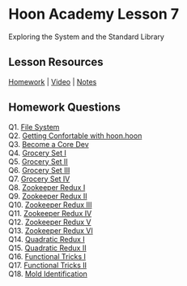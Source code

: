 # Hoon Academy Lesson 7

Exploring the System and the Standard Library

## Lesson Resources

[Homework](https://forms.gle/o5wk4N9Ex9YZvocp7) | [Video](https://youtu.be/0iLxRacABwk) | [Notes](https://github.com/tamlut-modnys/curriculum/blob/main/ha-23-3/ha7/lesson7.md)

## Homework Questions

Q1. [File System](./hw7/q01.hoon)  
Q2. [Getting Confortable with hoon.hoon](./hw7/q02.hoon)  
Q3. [Become a Core Dev](./hw7/q03.hoon)  
Q4. [Grocery Set I](./hw7/q04.hoon)  
Q5. [Grocery Set II](./hw7/q05.hoon)  
Q6. [Grocery Set III](./hw7/q06.hoon)  
Q7. [Grocery Set IV](./hw7/q07.hoon)  
Q8. [Zookeeper Redux I](./hw7/q08.hoon)  
Q9. [Zookeeper Redux II](./hw7/q09.hoon)  
Q10. [Zookeeper Redux III](./hw7/q10.hoon)  
Q11. [Zookeeper Redux IV](./hw7/q11.hoon)  
Q12. [Zookeeper Redux V](./hw7/q12.hoon)  
Q13. [Zookeeper Redux VI](./hw7/q13.hoon)  
Q14. [Quadratic Redux I](./hw7/q14.hoon)  
Q15. [Quadratic Redux II](./hw7/q15.hoon)  
Q16. [Functional Tricks I](./hw7/q16.hoon)  
Q17. [Functional Tricks II](./hw7/q17.hoon)  
Q18. [Mold Identification](./hw7/q18.hoon)  
